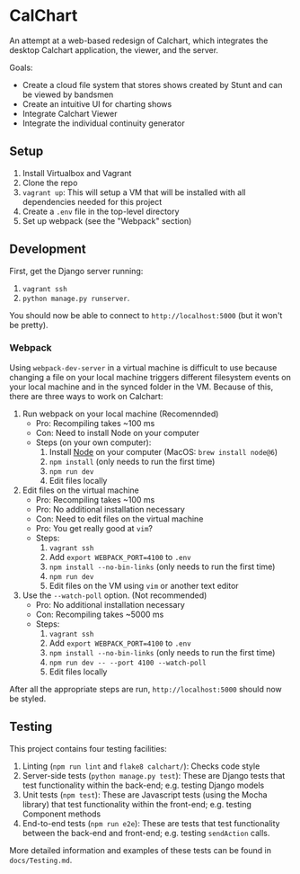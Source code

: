 # CalChart

An attempt at a web-based redesign of Calchart, which integrates the desktop Calchart application, the viewer, and the server.

Goals:
- Create a cloud file system that stores shows created by Stunt and can be viewed by bandsmen
- Create an intuitive UI for charting shows
- Integrate Calchart Viewer
- Integrate the individual continuity generator

## Setup

1. Install Virtualbox and Vagrant
2. Clone the repo
3. `vagrant up`: This will setup a VM that will be installed with all dependencies needed for this project
4. Create a `.env` file in the top-level directory
5. Set up webpack (see the "Webpack" section)

## Development

First, get the Django server running:

1. `vagrant ssh`
2. `python manage.py runserver`.

You should now be able to connect to `http://localhost:5000` (but it won't be pretty).

### Webpack

Using `webpack-dev-server` in a virtual machine is difficult to use because changing a file on your local machine triggers different filesystem events on your local machine and in the synced folder in the VM. Because of this, there are three ways to work on Calchart:

1. Run webpack on your local machine (Recomennded)
    * Pro: Recompiling takes ~100 ms
    * Con: Need to install Node on your computer
    * Steps (on your own computer):
        1. Install [Node](https://nodejs.org/en/download/) on your computer (MacOS: `brew install node@6`)
        2. `npm install` (only needs to run the first time)
        3. `npm run dev`
        4. Edit files locally
2. Edit files on the virtual machine
    * Pro: Recompiling takes ~100 ms
    * Pro: No additional installation necessary
    * Con: Need to edit files on the virtual machine
    * Pro: You get really good at `vim`?
    * Steps:
        1. `vagrant ssh`
        2. Add `export WEBPACK_PORT=4100` to `.env`
        3. `npm install --no-bin-links` (only needs to run the first time)
        4. `npm run dev`
        5. Edit files on the VM using `vim` or another text editor
3. Use the `--watch-poll` option. (Not recommended)
    * Pro: No additional installation necessary
    * Con: Recompiling takes ~5000 ms
    * Steps:
        1. `vagrant ssh`
        2. Add `export WEBPACK_PORT=4100` to `.env`
        3. `npm install --no-bin-links` (only needs to run the first time)
        4. `npm run dev -- --port 4100 --watch-poll`
        5. Edit files locally

After all the appropriate steps are run, `http://localhost:5000` should now be styled.

## Testing

This project contains four testing facilities:

1. Linting (`npm run lint` and `flake8 calchart/`): Checks code style
2. Server-side tests (`python manage.py test`): These are Django tests that test functionality within the back-end; e.g. testing Django models
3. Unit tests (`npm test`): These are Javascript tests (using the Mocha library) that test functionality within the front-end; e.g. testing Component methods
4. End-to-end tests (`npm run e2e`): These are tests that test functionality between the back-end and front-end; e.g. testing `sendAction` calls.

More detailed information and examples of these tests can be found in `docs/Testing.md`.
